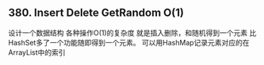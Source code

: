 ## 380. Insert Delete GetRandom O(1)
设计一个数据结构
各种操作O(1)的复杂度
就是插入删除，和随机得到一个元素
比HashSet多了一个功能随即得到一个元素。
可以用HashMap记录元素对应的在ArrayList中的索引


